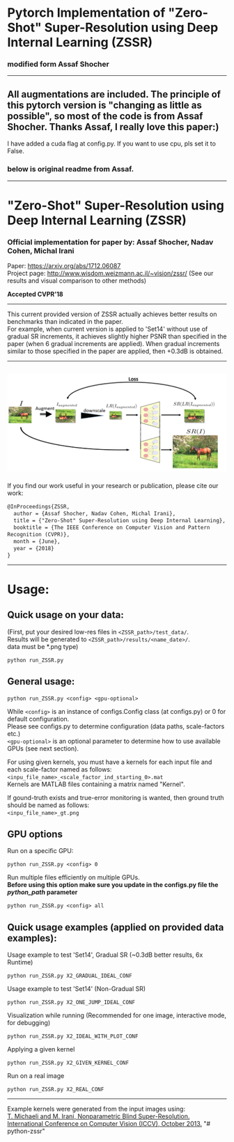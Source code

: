 # Pytorch Implementation of "Zero-Shot" Super-Resolution using Deep Internal Learning  (ZSSR)
### modified form  Assaf Shocher

----------
All augmentations are included. The principle of this pytorch version is "changing as little as possible", so most of the code is from Assaf Shocher. Thanks Assaf, I really love this paper:) 
----------
I have added a cuda flag at config.py. If you want to use cpu, pls set it to False.



### below is original readme from Assaf.

----------

# "Zero-Shot" Super-Resolution using Deep Internal Learning  (ZSSR)
### Official implementation for paper by: Assaf Shocher, Nadav Cohen, Michal Irani

Paper: https://arxiv.org/abs/1712.06087  
Project page: http://www.wisdom.weizmann.ac.il/~vision/zssr/ (See our results and visual comparison to other methods)

**Accepted CVPR'18**

----------
This current provided version of ZSSR actually achieves better results on benchmarks than indicated in the paper.  
For example, when current version is applied to 'Set14' without use of gradual SR increments, it achieves slightly higher PSNR than specified in the paper (when 6 gradual increments are applied). When gradual increments similar to those specified in the paper are applied, then +0.3dB is obtained.

----------
![sketch](/figs/sketch.png)
----------
If you find our work useful in your research or publication, please cite our work:

```
@InProceedings{ZSSR,
  author = {Assaf Shocher, Nadav Cohen, Michal Irani},
  title = {"Zero-Shot" Super-Resolution using Deep Internal Learning},
  booktitle = {The IEEE Conference on Computer Vision and Pattern Recognition (CVPR)},
  month = {June},
  year = {2018}
}
```
----------
# Usage:

## Quick usage on your data:  
(First, put your desired low-res files in ```<ZSSR_path>/test_data/```.  
Results will be generated to ```<ZSSR_path>/results/<name_date>/```.  
data must be *.png type)
```
python run_ZSSR.py
```

## General usage:
```
python run_ZSSR.py <config> <gpu-optional>
```
While ``` <config> ``` is an instance of configs.Config class (at configs.py) or 0 for default configuration.  
Please see configs.py to determine configuration (data paths, scale-factors etc.)  
``` <gpu-optional> ``` is an optional parameter to determine how to use available GPUs (see next section).

For using given kernels, you must have a kernels for each input file and each scale-factor named as follows:  
``` <inpu_file_name>_<scale_factor_ind_starting_0>.mat ```  
Kernels are MATLAB files containing a matrix named "Kernel".  

If gound-truth exists and true-error monitoring is wanted, then ground truth should be named as follows:  
``` <inpu_file_name>_gt.png ```  


## GPU options
Run on a specific GPU:
```
python run_ZSSR.py <config> 0
```
Run multiple files efficiently on multiple GPUs.  
**Before using this option make sure you update in the configs.py file the ***python_path*** parameter**
```
python run_ZSSR.py <config> all
```

## Quick usage examples (applied on provided data examples):  
Usage example to test 'Set14', Gradual SR (~0.3dB better results, 6x Runtime)
```
python run_ZSSR.py X2_GRADUAL_IDEAL_CONF
```
Usage example to test 'Set14' (Non-Gradual SR)
```
python run_ZSSR.py X2_ONE_JUMP_IDEAL_CONF
```
Visualization while running (Recommended for one image, interactive mode, for debugging)
```
python run_ZSSR.py X2_IDEAL_WITH_PLOT_CONF
```
Applying a given kernel
```
python run_ZSSR.py X2_GIVEN_KERNEL_CONF
```
Run on a real image
```
python run_ZSSR.py X2_REAL_CONF
```

----------
Example kernels were generated from the input images using:  
[T. Michaeli  and   M. Irani, Nonparametric Blind Super-Resolution.   International Conference on Computer Vision (ICCV), October 2013.](http://www.wisdom.weizmann.ac.il/~vision/BlindSR.html)
"# python-zssr" 

